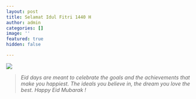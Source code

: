 ```yaml
---
layout: post
title: Selamat Idul Fitri 1440 H
author: admin
categories: []
image: ''
featured: true
hidden: false

---
```


![](https://nanwinata.github.io/uploads/idulfitri.PNG)

> _Eid days are meant to celebrate the goals and the achievements that make you happiest. The ideals you believe in, the dream you love the best. Happy Eid Mubarak !_